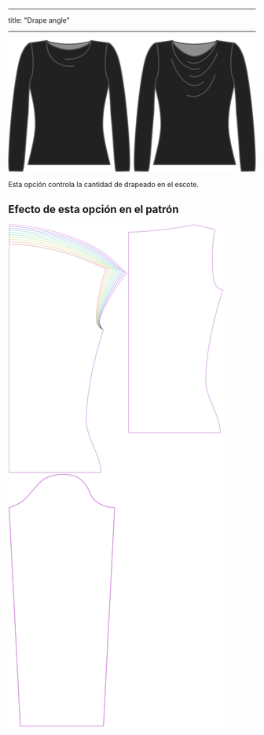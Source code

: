 - - -
title: "Drape angle"
- - -

![La opción de ángulo de drapeado en Diana](./drapeangle.svg)

Esta opción controla la cantidad de drapeado en el escote.

## Efecto de esta opción en el patrón

![Esta imagen muestra el efecto de esta opción superponiendo varias variantes que tienen un valor diferente para esta opción](diana_drapeangle_sample.svg "Efecto de esta opción en el patrón")
